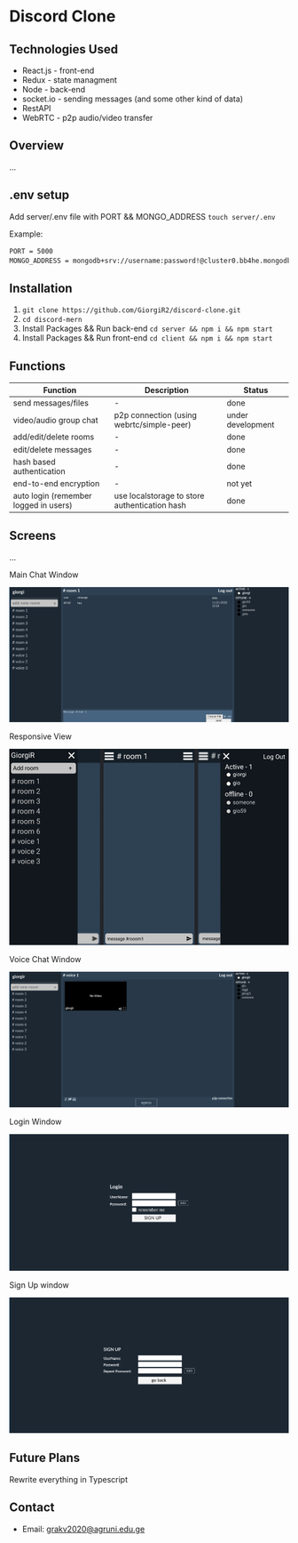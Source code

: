 ﻿# Discord Clone

## Technologies Used
* React.js - front-end
* Redux - state managment
* Node - back-end
* socket.io - sending messages (and some other kind of data)
* RestAPI
* WebRTC - p2p audio/video transfer

## Overview
...

## .env setup
Add server/.env file with PORT && MONGO_ADDRESS ```touch server/.env```

Example:
```sh
PORT = 5000
MONGO_ADDRESS = mongodb+srv://username:password!@cluster0.bb4he.mongodb.net/myFirstDatabase?retryWrites=true&w=majority
```

## Installation

1. ```git clone https://github.com/GiorgiR2/discord-clone.git```
2. ```cd discord-mern```
3. Install Packages && Run back-end ```cd server && npm i && npm start```
4. Install Packages && Run front-end ```cd client && npm i && npm start```


## Functions

| Function                                  | Description                                       | Status                 |
|-------------------------------------------|---------------------------------------------------|------------------------|
| send messages/files                       | -                                                 | done                   |
| video/audio group chat                    | p2p connection (using webrtc/simple-peer)         | under development      |
| add/edit/delete rooms                     | -                                                 | done                   |
| edit/delete messages                      | -                                                 | done                   |
| hash based authentication                 | -                                                 | done                   |
| end-to-end encryption                     | -                                                 | not yet                |
| auto login (remember logged in users)     | use localstorage to store authentication hash     | done                   |

## Screens
...

Main Chat Window

![alt text](https://raw.githubusercontent.com/GiorgiR2/discord-clone/master/screens/main.png)

Responsive View

![alt text](https://raw.githubusercontent.com/GiorgiR2/discord-clone/master/screens/responsive-screen.png)

Voice Chat Window

![alt text](https://raw.githubusercontent.com/GiorgiR2/discord-clone/master/screens/voice.png)

Login Window

![alt text](https://raw.githubusercontent.com/GiorgiR2/discord-clone/master/screens/login.png)

Sign Up window

![alt text](https://raw.githubusercontent.com/GiorgiR2/discord-clone/master/screens/signup.png)

## Future Plans

Rewrite everything in Typescript

## Contact

* Email: grakv2020@agruni.edu.ge

